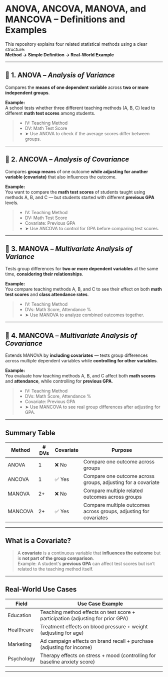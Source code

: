# ANOVA, ANCOVA, MANOVA, and MANCOVA – Definitions and Examples

This repository explains four related statistical methods using a clear structure:  
**Method → Simple Definition → Real-World Example**

---

## 🔹 1. ANOVA – *Analysis of Variance*

Compares the **means of one dependent variable** across **two or more independent groups**.

**Example:**  
A school tests whether three different teaching methods (A, B, C) lead to different **math test scores** among students.

> - IV: Teaching Method  
> - DV: Math Test Score  
> - ➤ Use ANOVA to check if the average scores differ between groups.

---

## 🔹 2. ANCOVA – *Analysis of Covariance*

Compares **group means** of one outcome **while adjusting for another variable (covariate)** that also influences the outcome.

**Example:**  
You want to compare the **math test scores** of students taught using methods A, B, and C — but students started with different **previous GPA** levels.

> - IV: Teaching Method  
> - DV: Math Test Score  
> - Covariate: Previous GPA  
> - ➤ Use ANCOVA to control for GPA before comparing test scores.

---

## 🔹 3. MANOVA – *Multivariate Analysis of Variance*

Tests group differences for **two or more dependent variables** at the same time, **considering their relationships**.

**Example:**  
You compare teaching methods A, B, and C to see their effect on both **math test scores** and **class attendance rates**.

> - IV: Teaching Method  
> - DVs: Math Score, Attendance %  
> - ➤ Use MANOVA to analyze combined outcomes together.

---

## 🔹 4. MANCOVA – *Multivariate Analysis of Covariance*

Extends MANOVA by **including covariates** — tests group differences across multiple dependent variables while **controlling for other variables**.

**Example:**  
You evaluate how teaching methods A, B, and C affect both **math scores** and **attendance**, while controlling for **previous GPA**.

> - IV: Teaching Method  
> - DVs: Math Score, Attendance %  
> - Covariate: Previous GPA  
> - ➤ Use MANCOVA to see real group differences after adjusting for GPA.

---

## Summary Table

| Method    | # DVs | Covariate | Purpose                                                                 |
|-----------|-------|-----------|-------------------------------------------------------------------------|
| ANOVA     | 1     | ❌ No      | Compare one outcome across groups                                      |
| ANCOVA    | 1     | ✅ Yes     | Compare one outcome across groups, adjusting for a covariate           |
| MANOVA    | 2+    | ❌ No      | Compare multiple related outcomes across groups                        |
| MANCOVA   | 2+    | ✅ Yes     | Compare multiple outcomes across groups, adjusting for covariates      |

---

## What is a Covariate?

> A **covariate** is a continuous variable that **influences the outcome** but is **not part of the group comparison**.  
> Example: A student's **previous GPA** can affect test scores but isn’t related to the teaching method itself.

---

## Real-World Use Cases

| Field        | Use Case Example                                                                 |
|--------------|----------------------------------------------------------------------------------|
| Education    | Teaching method effects on test score + participation (adjusting for prior GPA) |
| Healthcare   | Treatment effects on blood pressure + weight (adjusting for age)                |
| Marketing    | Ad campaign effects on brand recall + purchase (adjusting for income)           |
| Psychology   | Therapy effects on stress + mood (controlling for baseline anxiety score)       |

---
